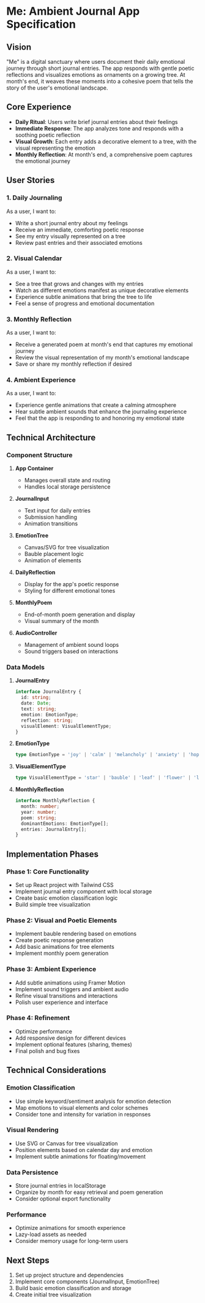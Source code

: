 # Me: Ambient Journal App Specification

## Vision
"Me" is a digital sanctuary where users document their daily emotional journey through short journal entries. The app responds with gentle poetic reflections and visualizes emotions as ornaments on a growing tree. At month's end, it weaves these moments into a cohesive poem that tells the story of the user's emotional landscape.

## Core Experience
- **Daily Ritual**: Users write brief journal entries about their feelings
- **Immediate Response**: The app analyzes tone and responds with a soothing poetic reflection
- **Visual Growth**: Each entry adds a decorative element to a tree, with the visual representing the emotion
- **Monthly Reflection**: At month's end, a comprehensive poem captures the emotional journey

## User Stories

### 1. Daily Journaling
As a user, I want to:
- Write a short journal entry about my feelings
- Receive an immediate, comforting poetic response
- See my entry visually represented on a tree
- Review past entries and their associated emotions

### 2. Visual Calendar
As a user, I want to:
- See a tree that grows and changes with my entries
- Watch as different emotions manifest as unique decorative elements
- Experience subtle animations that bring the tree to life
- Feel a sense of progress and emotional documentation

### 3. Monthly Reflection
As a user, I want to:
- Receive a generated poem at month's end that captures my emotional journey
- Review the visual representation of my month's emotional landscape
- Save or share my monthly reflection if desired

### 4. Ambient Experience
As a user, I want to:
- Experience gentle animations that create a calming atmosphere
- Hear subtle ambient sounds that enhance the journaling experience
- Feel that the app is responding to and honoring my emotional state

## Technical Architecture

### Component Structure
1. **App Container**
   - Manages overall state and routing
   - Handles local storage persistence

2. **JournalInput**
   - Text input for daily entries
   - Submission handling
   - Animation transitions

3. **EmotionTree**
   - Canvas/SVG for tree visualization
   - Bauble placement logic
   - Animation of elements

4. **DailyReflection**
   - Display for the app's poetic response
   - Styling for different emotional tones

5. **MonthlyPoem**
   - End-of-month poem generation and display
   - Visual summary of the month

6. **AudioController**
   - Management of ambient sound loops
   - Sound triggers based on interactions

### Data Models

1. **JournalEntry**
   ```typescript
   interface JournalEntry {
     id: string;
     date: Date;
     text: string;
     emotion: EmotionType;
     reflection: string;
     visualElement: VisualElementType;
   }
   ```

2. **EmotionType**
   ```typescript
   type EmotionType = 'joy' | 'calm' | 'melancholy' | 'anxiety' | 'hope' | 'wonder' | 'gratitude';
   ```

3. **VisualElementType**
   ```typescript
   type VisualElementType = 'star' | 'bauble' | 'leaf' | 'flower' | 'light' | 'crystal';
   ```

4. **MonthlyReflection**
   ```typescript
   interface MonthlyReflection {
     month: number;
     year: number;
     poem: string;
     dominantEmotions: EmotionType[];
     entries: JournalEntry[];
   }
   ```

## Implementation Phases

### Phase 1: Core Functionality
- Set up React project with Tailwind CSS
- Implement journal entry component with local storage
- Create basic emotion classification logic
- Build simple tree visualization

### Phase 2: Visual and Poetic Elements
- Implement bauble rendering based on emotions
- Create poetic response generation
- Add basic animations for tree elements
- Implement monthly poem generation

### Phase 3: Ambient Experience
- Add subtle animations using Framer Motion
- Implement sound triggers and ambient audio
- Refine visual transitions and interactions
- Polish user experience and interface

### Phase 4: Refinement
- Optimize performance
- Add responsive design for different devices
- Implement optional features (sharing, themes)
- Final polish and bug fixes

## Technical Considerations

### Emotion Classification
- Use simple keyword/sentiment analysis for emotion detection
- Map emotions to visual elements and color schemes
- Consider tone and intensity for variation in responses

### Visual Rendering
- Use SVG or Canvas for tree visualization
- Position elements based on calendar day and emotion
- Implement subtle animations for floating/movement

### Data Persistence
- Store journal entries in localStorage
- Organize by month for easy retrieval and poem generation
- Consider optional export functionality

### Performance
- Optimize animations for smooth experience
- Lazy-load assets as needed
- Consider memory usage for long-term users

## Next Steps
1. Set up project structure and dependencies
2. Implement core components (JournalInput, EmotionTree)
3. Build basic emotion classification and storage
4. Create initial tree visualization